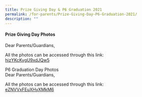 ```yaml
---
title: Prize Giving Day & P6 Graduation 2021
permalink: /for-parents/Prize-Giving-Day-P6-Graduation-2021/
description: ""
---
```

#### **Prize Giving Day Photos**


Dear Parents/Guardians,  
  
All the photos can be accessed through this link:  
[hizYKcKvgU9xdJQw5](https://photos.app.goo.gl/hizYKcKvgU9xdJQw5)  
  
P6 Graduation Day Photos  
Dear Parents/Guardians,  
  
All the photos can be accessed through this link:  
[eZNVVxFEuXHyXMkM6](https://photos.app.goo.gl/eZNVVxFEuXHyXMkM6)
